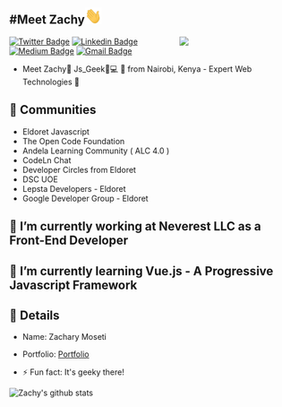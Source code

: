 
<h2> #Meet Zachy<img src="https://raw.githubusercontent.com/ABSphreak/ABSphreak/master/gifs/Hi.gif" width="30px"></h2>

<img align='right' src="https://github.com/ZachyDev/ZachyDev/blob/master/Zachy.PNG" width='200"'>

[![Twitter Badge](https://img.shields.io/badge/-@Zachy_Codes-1ca0f1?style=flat-square&labelColor=1ca0f1&logo=twitter&logoColor=white&link=https://twitter.com/Zachy_Codes)](https://twitter.com/Zachy_Codes) [![Linkedin Badge](https://img.shields.io/badge/-zachydev-blue?style=flat-square&logo=Linkedin&logoColor=white&link=https://www.linkedin.com/in/zachydev/)](https://www.linkedin.com/in/ZachyDev/) [![Medium Badge](https://img.shields.io/badge/-@zachydev?style=flat-square&labelColor=000000&logo=Medium&link=https://medium.com/@mosetizachary001/)](https://medium.com/ZachyDev)
[![Gmail Badge](https://img.shields.io/badge/-mosetizachary001@gmail.com-c14438?style=flat-square&logo=Gmail&logoColor=white&link=mailto:mosetizachary001@gmail.com)](mailto:zachy.alc.dev@gmail.com)

- Meet Zachy🌟 Js_Geek👋💻 :man: from Nairobi, Kenya - Expert Web Technologies :revolving_hearts:

## 👯 Communities
- Eldoret Javascript
- The Open Code Foundation
- Andela Learning Community ( ALC 4.0 )
- CodeLn Chat
- Developer Circles from Eldoret
- DSC UOE
- Lepsta Developers - Eldoret
- Google Developer Group - Eldoret


## 🔭 I’m currently working at Neverest LLC as a Front-End Developer

## 🌱 I’m currently learning   Vue.js - A Progressive Javascript Framework

## 💬 Details
- Name: Zachary Moseti
<!-- - Presentations -->
- Portfolio: [Portfolio](https://codewithzachy.netlify.com/)

- ⚡ Fun fact: It's geeky there!

![Zachy's github stats](https://github-readme-stats.vercel.app/api?username=ZachyDev&hide=["issues"]&show_icons=true)


